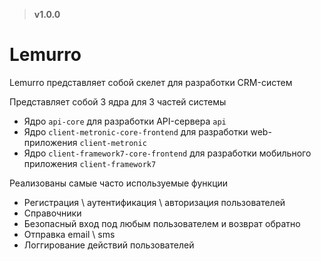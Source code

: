 > **v1.0.0**

# Lemurro

Lemurro представляет собой скелет для разработки CRM-систем

Представляет собой 3 ядра для 3 частей системы
- Ядро `api-core` для разработки API-сервера `api`
- Ядро `client-metronic-core-frontend` для разработки web-приложения `client-metronic`
- Ядро `client-framework7-core-frontend` для разработки мобильного приложения `client-framework7`

Реализованы самые часто используемые функции
- Регистрация \ аутентификация \ авторизация пользователей
- Справочники
- Безопасный вход под любым пользователем и возврат обратно
- Отправка email \ sms
- Логгирование действий пользователей